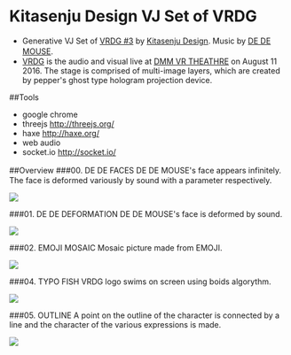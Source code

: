 # Kitasenju Design VJ Set of VRDG
* Generative VJ Set of [VRDG #3](http://brdg.tokyo/) by [Kitasenju Design](https://kitasenjudesign.com). Music by [DE DE MOUSE](http://dedemouse.com/").　
* [VRDG](http://brdg.tokyo/) is the audio and visual live at [DMM VR THEATHRE](http://vr-theater.dmm.com/en/about/) on August 11 2016. The stage is comprised of multi-image layers, which are created by pepper's ghost type hologram projection device.


##Tools
* google chrome
* threejs http://threejs.org/
* haxe http://haxe.org/
* web audio
* socket.io http://socket.io/


##Overview
###00. DE DE FACES
DE DE MOUSE's face appears infinitely.　The face is deformed variously by sound with a parameter respectively.

![](http://67.media.tumblr.com/95e4beccd7bbc34fad0aa666813b5a52/tumblr_occrvomU5s1t1xi2oo1_1280.jpg)


###01. DE DE DEFORMATION
DE DE MOUSE's face is deformed by sound.

![](http://66.media.tumblr.com/c065580f2a9159a4123ba3c89bdd006f/tumblr_occrwieYID1t1xi2oo1_1280.jpg)


###02. EMOJI MOSAIC
Mosaic picture made from EMOJI. 

![](http://67.media.tumblr.com/9cc7897501c2559429db91216a15837f/tumblr_ockw85Lu1D1t1xi2oo1_1280.png)


###04. TYPO FISH
VRDG logo swims on screen using boids algorythm.

![](http://66.media.tumblr.com/474f7a38265f3e0332c554cbd184dea6/tumblr_ocku2gJtsF1t1xi2oo1_1280.jpg)

###05. OUTLINE
A point on the outline of the character is connected by a line and the character of the various expressions is made.

![](http://67.media.tumblr.com/f06aea58513b5d0853292ffea766ec9a/tumblr_ockujaL2p81t1xi2oo1_1280.jpg)

